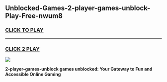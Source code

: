 
## Unblocked-Games-2-player-games-unblock-Play-Free-nwum8
<h3>
<a href="https://premium76.site?title=2-player-games-unblock&ref=10A">CLICK TO PLAY</a></h3>
<hr>

<h3>
<a href="https://premium76.site?title=2-player-games-unblock&ref=10A">CLICK 2 PLAY</a>
  
</h3>

<a href="https://premium76.site?title=2-player-games-unblock&ref=10A"><img src="https://clearcache.store/games.png"></a>


**2-player-games-unblock games unblocked: Your Gateway to Fun and Accessible Online Gaming**
